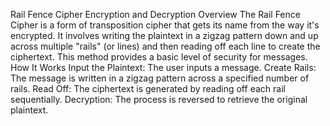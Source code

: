 Rail Fence Cipher Encryption and Decryption
Overview
The Rail Fence Cipher is a form of transposition cipher that gets its name from the way it's encrypted. It involves writing the plaintext in a zigzag pattern down and up across multiple "rails" (or lines) and then reading off each line to create the ciphertext. This method provides a basic level of security for messages.
How It Works
Input the Plaintext: The user inputs a message.
Create Rails: The message is written in a zigzag pattern across a specified number of rails.
Read Off: The ciphertext is generated by reading off each rail sequentially.
Decryption: The process is reversed to retrieve the original plaintext.
